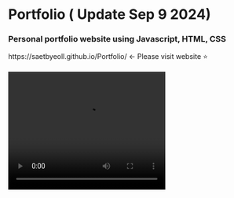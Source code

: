 <h1>Portfolio  ( Update Sep 9 2024) </h1>
<h3>Personal portfolio website using Javascript, HTML, CSS</h3>
<div>https://saetbyeoll.github.io/Portfolio/    <- Please visit website ⭐</div>

<br>
  <video width="320" height="240" controls align="center"> 
    <source src="https://github.com/SaetbyeolL/Portfolio/issues/1#issue-2584465377" type="video/mp4">
    Your browser does not support the video tag.
  </video>
<br>
